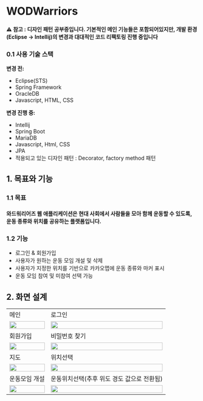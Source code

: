 # WODWarriors
#### ⚠️ **참고 : 디자인 패턴 공부중입니다. 기본적인 메인 기능들은 포함되어있지만, 개발 환경(Eclipse -> Intellij)의 변경과 대대적인 코드 리팩토링 진행 중입니다**

### 0.1 사용 기술 스택
**변경 전:**
- Eclipse(STS)
- Spring Framework
- OracleDB
- Javascript, HTML, CSS

**변경 진행 중:**
- Intellij
- Spring Boot
- MariaDB
- Javascript, Html, CSS
- JPA
- 적용되고 있는 디자인 패턴 : Decorator, factory method 패턴

## 1. 목표와 기능

### 1.1 목표
#### 와드워리어즈 웹 애플리케이션은 현대 사회에서 사람들을 모아 함께 운동할 수 있도록, 운동 종류와 위치를 공유하는 플랫폼입니다.

### 1.2 기능
- 로그인 & 회원가입
- 사용자가 원하는 운동 모임 개설 및 삭제
- 사용자가 지정한 위치를 기반으로 카카오맵에 운동 종류와 마커 표시
- 운동 모임 참여 및 미참여 선택 가능

## 2. 화면 설계
<table>
    <tbody>
        <tr>
            <td>메인</td>
            <td>로그인</td>
        </tr>
        <tr>
            <td>
                <img src="https://github.com/user-attachments/assets/438860fa-f15c-429f-a99c-517b89f62dd8" width="100%">
            </td>
            <td>
                <img src="https://github.com/user-attachments/assets/841c6d85-ad0a-4064-81be-002ff72da165" width="100%">
            </td>
        </tr>
	<tr>
            <td>회원가입</td>
            <td>비밀번호 찾기</td>
        </tr>
        <tr>
            <td>
                <img src="https://github.com/user-attachments/assets/4beea5ca-4210-4c84-b664-559b6f2661a5" width="100%">
            </td>
            <td>
                <img src="https://github.com/user-attachments/assets/00ec6ece-70ff-43ec-8c3c-bfb6512041f8" width="100%">
            </td>
        </tr>
	<tr>
            <td>지도</td>
            <td>위치선택</td>
        </tr>
        <tr>
            <td>
                <img src="https://github.com/user-attachments/assets/7b761480-a713-41ec-928b-7098d741c8bc" width="100%">
            </td>
            <td>
                <img src="https://github.com/user-attachments/assets/ed4de5c4-23f2-4db0-b23d-256168feca7a" width="100%">
            </td>
        </tr>
	<tr>
            <td>운동모임 개설</td>
            <td>운동위치선택(추후 위도 경도 값으로 전환됨)</td>
        </tr>
        <tr>
            <td>
                <img src="https://github.com/user-attachments/assets/e35cf360-99e9-40ac-bf05-4ca52a92eccd" width="100%">
            </td>
            <td>
                <img src="https://github.com/user-attachments/assets/20c97595-ea8b-4d32-be7a-fb8537348ee2" width="100%">
            </td>
        </tr>
    </tbody>
</table>



